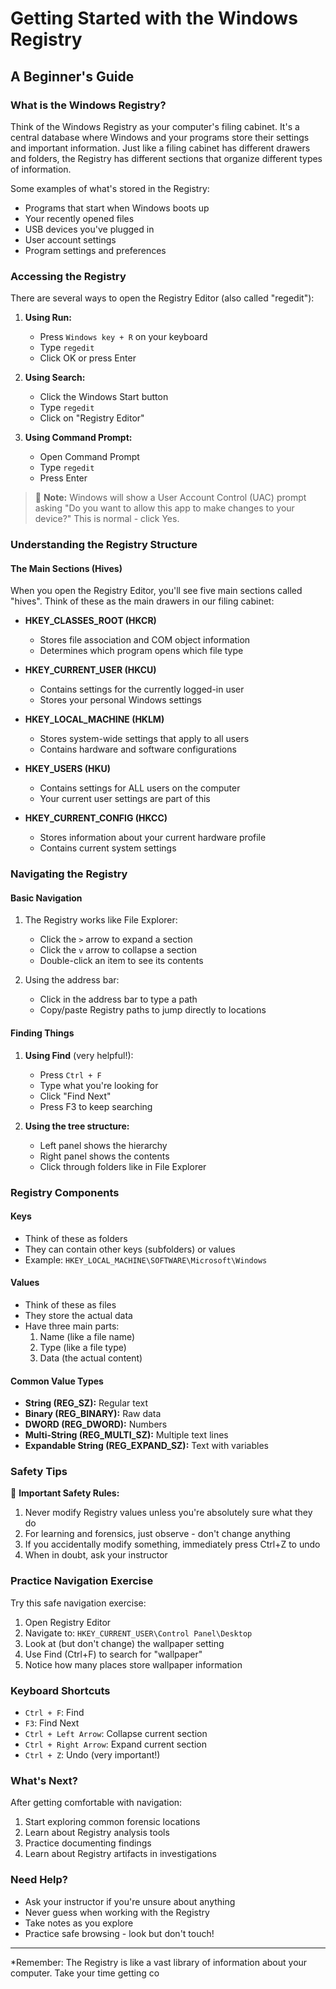 # Getting Started with the Windows Registry
## A Beginner's Guide

### What is the Windows Registry?
Think of the Windows Registry as your computer's filing cabinet. It's a central database where Windows and your programs store their settings and important information. Just like a filing cabinet has different drawers and folders, the Registry has different sections that organize different types of information.

Some examples of what's stored in the Registry:
- Programs that start when Windows boots up
- Your recently opened files
- USB devices you've plugged in
- User account settings
- Program settings and preferences

### Accessing the Registry

There are several ways to open the Registry Editor (also called "regedit"):

1. **Using Run:**
   - Press `Windows key + R` on your keyboard
   - Type `regedit`
   - Click OK or press Enter
   
2. **Using Search:**
   - Click the Windows Start button
   - Type `regedit`
   - Click on "Registry Editor"

3. **Using Command Prompt:**
   - Open Command Prompt
   - Type `regedit`
   - Press Enter

> 🔔 **Note:** Windows will show a User Account Control (UAC) prompt asking "Do you want to allow this app to make changes to your device?" This is normal - click Yes.

### Understanding the Registry Structure

#### The Main Sections (Hives)
When you open the Registry Editor, you'll see five main sections called "hives". Think of these as the main drawers in our filing cabinet:

- **HKEY_CLASSES_ROOT (HKCR)**
  - Stores file association and COM object information
  - Determines which program opens which file type

- **HKEY_CURRENT_USER (HKCU)**
  - Contains settings for the currently logged-in user
  - Stores your personal Windows settings

- **HKEY_LOCAL_MACHINE (HKLM)**
  - Stores system-wide settings that apply to all users
  - Contains hardware and software configurations

- **HKEY_USERS (HKU)**
  - Contains settings for ALL users on the computer
  - Your current user settings are part of this

- **HKEY_CURRENT_CONFIG (HKCC)**
  - Stores information about your current hardware profile
  - Contains current system settings

### Navigating the Registry

#### Basic Navigation
1. The Registry works like File Explorer:
   - Click the `>` arrow to expand a section
   - Click the `v` arrow to collapse a section
   - Double-click an item to see its contents

2. Using the address bar:
   - Click in the address bar to type a path
   - Copy/paste Registry paths to jump directly to locations

#### Finding Things
1. **Using Find** (very helpful!):
   - Press `Ctrl + F`
   - Type what you're looking for
   - Click "Find Next"
   - Press F3 to keep searching

2. **Using the tree structure:**
   - Left panel shows the hierarchy
   - Right panel shows the contents
   - Click through folders like in File Explorer

### Registry Components

#### Keys
- Think of these as folders
- They can contain other keys (subfolders) or values
- Example: `HKEY_LOCAL_MACHINE\SOFTWARE\Microsoft\Windows`

#### Values
- Think of these as files
- They store the actual data
- Have three main parts:
  1. Name (like a file name)
  2. Type (like a file type)
  3. Data (the actual content)

#### Common Value Types
- **String (REG_SZ):** Regular text
- **Binary (REG_BINARY):** Raw data
- **DWORD (REG_DWORD):** Numbers
- **Multi-String (REG_MULTI_SZ):** Multiple text lines
- **Expandable String (REG_EXPAND_SZ):** Text with variables

### Safety Tips

🚨 **Important Safety Rules:**
1. Never modify Registry values unless you're absolutely sure what they do
2. For learning and forensics, just observe - don't change anything
3. If you accidentally modify something, immediately press Ctrl+Z to undo
4. When in doubt, ask your instructor

### Practice Navigation Exercise

Try this safe navigation exercise:
1. Open Registry Editor
2. Navigate to: `HKEY_CURRENT_USER\Control Panel\Desktop`
3. Look at (but don't change) the wallpaper setting
4. Use Find (Ctrl+F) to search for "wallpaper"
5. Notice how many places store wallpaper information

### Keyboard Shortcuts
- `Ctrl + F`: Find
- `F3`: Find Next
- `Ctrl + Left Arrow`: Collapse current section
- `Ctrl + Right Arrow`: Expand current section
- `Ctrl + Z`: Undo (very important!)

### What's Next?
After getting comfortable with navigation:
1. Start exploring common forensic locations
2. Learn about Registry analysis tools
3. Practice documenting findings
4. Learn about Registry artifacts in investigations

### Need Help?
- Ask your instructor if you're unsure about anything
- Never guess when working with the Registry
- Take notes as you explore
- Practice safe browsing - look but don't touch!

---
*Remember: The Registry is like a vast library of information about your computer. Take your time getting co
